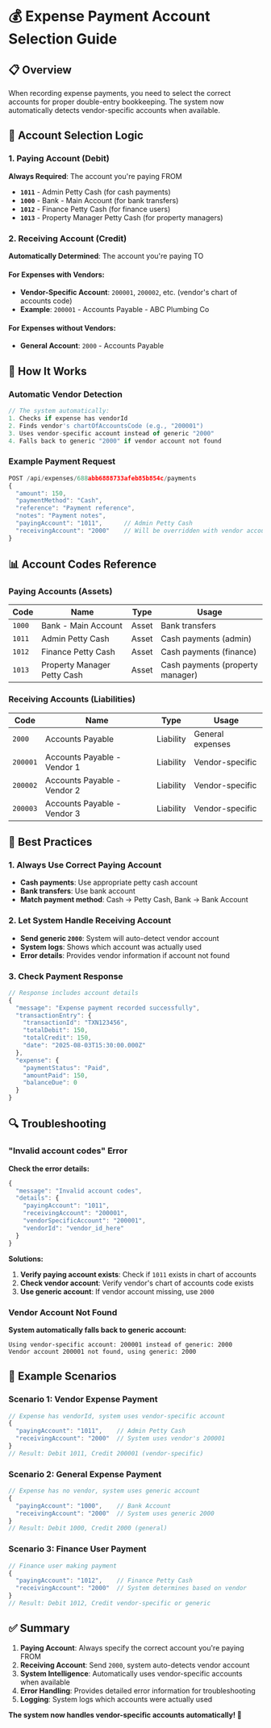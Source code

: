 # 💰 Expense Payment Account Selection Guide

## 📋 Overview

When recording expense payments, you need to select the correct accounts for proper double-entry bookkeeping. The system now automatically detects vendor-specific accounts when available.

## 🎯 Account Selection Logic

### **1. Paying Account (Debit)**
**Always Required**: The account you're paying FROM
- **`1011`** - Admin Petty Cash (for cash payments)
- **`1000`** - Bank - Main Account (for bank transfers)
- **`1012`** - Finance Petty Cash (for finance users)
- **`1013`** - Property Manager Petty Cash (for property managers)

### **2. Receiving Account (Credit)**
**Automatically Determined**: The account you're paying TO

#### **For Expenses with Vendors:**
- **Vendor-Specific Account**: `200001`, `200002`, etc. (vendor's chart of accounts code)
- **Example**: `200001` - Accounts Payable - ABC Plumbing Co

#### **For Expenses without Vendors:**
- **General Account**: `2000` - Accounts Payable

## 🔧 How It Works

### **Automatic Vendor Detection**
```javascript
// The system automatically:
1. Checks if expense has vendorId
2. Finds vendor's chartOfAccountsCode (e.g., "200001")
3. Uses vendor-specific account instead of generic "2000"
4. Falls back to generic "2000" if vendor account not found
```

### **Example Payment Request**
```javascript
POST /api/expenses/688abb6888733afeb85b854c/payments
{
  "amount": 150,
  "paymentMethod": "Cash",
  "reference": "Payment reference",
  "notes": "Payment notes",
  "payingAccount": "1011",      // Admin Petty Cash
  "receivingAccount": "2000"    // Will be overridden with vendor account if available
}
```

## 📊 Account Codes Reference

### **Paying Accounts (Assets)**
| Code | Name | Type | Usage |
|------|------|------|-------|
| `1000` | Bank - Main Account | Asset | Bank transfers |
| `1011` | Admin Petty Cash | Asset | Cash payments (admin) |
| `1012` | Finance Petty Cash | Asset | Cash payments (finance) |
| `1013` | Property Manager Petty Cash | Asset | Cash payments (property manager) |

### **Receiving Accounts (Liabilities)**
| Code | Name | Type | Usage |
|------|------|------|-------|
| `2000` | Accounts Payable | Liability | General expenses |
| `200001` | Accounts Payable - Vendor 1 | Liability | Vendor-specific |
| `200002` | Accounts Payable - Vendor 2 | Liability | Vendor-specific |
| `200003` | Accounts Payable - Vendor 3 | Liability | Vendor-specific |

## 🎯 Best Practices

### **1. Always Use Correct Paying Account**
- **Cash payments**: Use appropriate petty cash account
- **Bank transfers**: Use bank account
- **Match payment method**: Cash → Petty Cash, Bank → Bank Account

### **2. Let System Handle Receiving Account**
- **Send generic `2000`**: System will auto-detect vendor account
- **System logs**: Shows which account was actually used
- **Error details**: Provides vendor information if account not found

### **3. Check Payment Response**
```javascript
// Response includes account details
{
  "message": "Expense payment recorded successfully",
  "transactionEntry": {
    "transactionId": "TXN123456",
    "totalDebit": 150,
    "totalCredit": 150,
    "date": "2025-08-03T15:30:00.000Z"
  },
  "expense": {
    "paymentStatus": "Paid",
    "amountPaid": 150,
    "balanceDue": 0
  }
}
```

## 🔍 Troubleshooting

### **"Invalid account codes" Error**
**Check the error details:**
```javascript
{
  "message": "Invalid account codes",
  "details": {
    "payingAccount": "1011",
    "receivingAccount": "200001",
    "vendorSpecificAccount": "200001",
    "vendorId": "vendor_id_here"
  }
}
```

**Solutions:**
1. **Verify paying account exists**: Check if `1011` exists in chart of accounts
2. **Check vendor account**: Verify vendor's chart of accounts code exists
3. **Use generic account**: If vendor account missing, use `2000`

### **Vendor Account Not Found**
**System automatically falls back to generic account:**
```
Using vendor-specific account: 200001 instead of generic: 2000
Vendor account 200001 not found, using generic: 2000
```

## 📝 Example Scenarios

### **Scenario 1: Vendor Expense Payment**
```javascript
// Expense has vendorId, system uses vendor-specific account
{
  "payingAccount": "1011",    // Admin Petty Cash
  "receivingAccount": "2000"  // System uses vendor's 200001
}
// Result: Debit 1011, Credit 200001 (vendor-specific)
```

### **Scenario 2: General Expense Payment**
```javascript
// Expense has no vendor, system uses generic account
{
  "payingAccount": "1000",    // Bank Account
  "receivingAccount": "2000"  // System uses generic 2000
}
// Result: Debit 1000, Credit 2000 (general)
```

### **Scenario 3: Finance User Payment**
```javascript
// Finance user making payment
{
  "payingAccount": "1012",    // Finance Petty Cash
  "receivingAccount": "2000"  // System determines based on vendor
}
// Result: Debit 1012, Credit vendor-specific or generic
```

## ✅ Summary

1. **Paying Account**: Always specify the correct account you're paying FROM
2. **Receiving Account**: Send `2000`, system auto-detects vendor account
3. **System Intelligence**: Automatically uses vendor-specific accounts when available
4. **Error Handling**: Provides detailed error information for troubleshooting
5. **Logging**: System logs which accounts were actually used

**The system now handles vendor-specific accounts automatically! 🎉** 